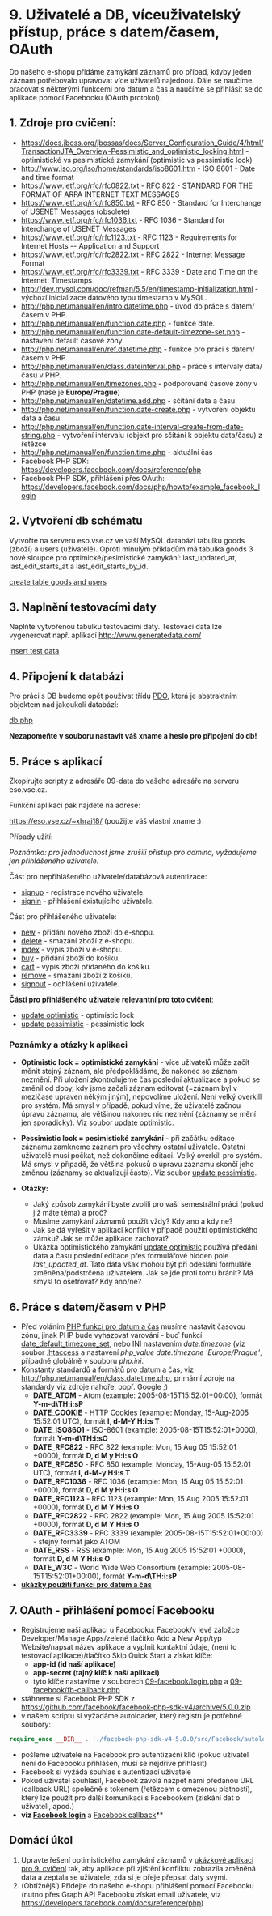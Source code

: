 # 9. Uživatelé a DB, víceuživatelský přístup, práce s datem/časem, OAuth

Do našeho e-shopu přidáme zamykání záznamů pro případ, kdyby jeden záznam potřebovalo upravovat více uživatelů najednou.
Dále se naučíme pracovat s některými funkcemi pro datum a čas a naučíme se přihlásit se do aplikace pomocí Facebooku (OAuth protokol).

## 1. Zdroje pro cvičení:

* https://docs.jboss.org/jbossas/docs/Server_Configuration_Guide/4/html/TransactionJTA_Overview-Pessimistic_and_optimistic_locking.html - optimistické vs pesimistické zamykání (optimistic vs pessimistic lock)
* http://www.iso.org/iso/home/standards/iso8601.htm  - ISO 8601 - Date and time format
* https://www.ietf.org/rfc/rfc0822.txt - RFC 822 - STANDARD FOR THE FORMAT OF ARPA INTERNET TEXT MESSAGES
* https://www.ietf.org/rfc/rfc850.txt - RFC 850 - Standard for Interchange of USENET Messages (obsolete)
* https://www.ietf.org/rfc/rfc1036.txt - RFC 1036 - Standard for Interchange of USENET Messages
* https://www.ietf.org/rfc/rfc1123.txt - RFC 1123 - Requirements for Internet Hosts -- Application and Support
* https://www.ietf.org/rfc/rfc2822.txt - RFC 2822 -  Internet Message Format
* https://www.ietf.org/rfc/rfc3339.txt - RFC 3339 -  Date and Time on the Internet: Timestamps
* http://dev.mysql.com/doc/refman/5.5/en/timestamp-initialization.html - výchozí inicializace datového typu timestamp v MySQL.
* http://php.net/manual/en/intro.datetime.php - úvod do práce s datem/časem v PHP.
* http://php.net/manual/en/function.date.php - funkce date.
* http://php.net/manual/en/function.date-default-timezone-set.php - nastavení default časové zóny
* http://php.net/manual/en/ref.datetime.php - funkce pro práci s datem/časem v PHP.
* http://php.net/manual/en/class.dateinterval.php - práce s intervaly data/času v PHP.
* http://php.net/manual/en/timezones.php - podporované časové zóny v PHP (naše je **Europe/Prague**)
* http://php.net/manual/en/datetime.add.php - sčítání data a času
* http://php.net/manual/en/function.date-create.php - vytvoření objektu data a času
* http://php.net/manual/en/function.date-interval-create-from-date-string.php - vytvoření intervalu (objekt pro sčítání k objektu data/času) z řetězce
* http://php.net/manual/en/function.time.php - aktuální čas
* Facebook PHP SDK: https://developers.facebook.com/docs/reference/php
* Facebook PHP SDK, přihlášení přes OAuth: https://developers.facebook.com/docs/php/howto/example_facebook_login

## 2. Vytvoření db schématu

Vytvořte na serveru eso.vse.cz ve vaší MySQL databázi tabulku goods (zboží) a users (uživatelé). Oproti minulým příkladům má tabulka goods 3 nové sloupce pro optimické/pesimistické zamykání: last_updated_at, last_edit_starts_at a last_edit_starts_by_id.

[create table goods and users](./09-schema.sql)

## 3. Naplnění testovacími daty

Naplňte vytvořenou tabulku testovacími daty. Testovací data lze vygenerovat např. aplikací http://www.generatedata.com/

[insert test data](./09-data.sql)

## 4. Připojení k databázi

Pro práci s DB budeme opět používat třídu [PDO](http://php.net/manual/en/class.pdo.php), která je abstraktním objektem nad jakoukoli databází:

[db.php](./09-app/db.php)

**Nezapomeňte v souboru nastavit váš xname a heslo pro připojení do db!**

## 5. Práce s aplikací

Zkopírujte scripty z adresáře 09-data do vašeho adresáře na serveru eso.vse.cz.

Funkční aplikaci pak najdete na adrese:

https://eso.vse.cz/~xhraj18/ (použijte váš vlastní xname :)

Případy užití:

*Poznámka: pro jednoduchost jsme zrušili přístup pro admina, vyžadujeme jen přihlášeného uživatele.*

Část pro nepřihlášeného uživatele/databázová autentizace:

* [signup](./09-app/signup.php) - registrace nového uživatele.
* [signin](./09-app/signin.php) - přihlášení existujícího uživatele.

Část pro přihlášeného uživatele:

* [new](./09-app/new.php) - přidání nového zboží do e-shopu.
* [delete](./09-app/delete.php) - smazání zboží z e-shopu.
* [index](./09-app/index.php) - výpis zboží v e-shopu.
* [buy](./09-app/buy.php) - přidání zboží do košíku.
* [cart](./09-app/cart.php) - výpis zboží přidaného do košíku.
* [remove](./09-app/remove.php) - smazání zboží z košíku.
* [signout](./09-app/signout.php) - odhlášení uživatele.

**Části pro přihlášeného uživatele relevantní pro toto cvičení**:

* [update optimistic](./09-app/update_optimistic.php) - optimistic lock
* [update pessimistic](./09-app/update_pessimistic.php) - pessimistic lock

### Poznámky a otázky k aplikaci

* **Optimistic lock = optimistické zamykání** - více uživatelů může začít měnit stejný záznam, ale předpokládáme, že nakonec se záznam nezmění. Při uložení zkontrolujeme čas poslední aktualizace a pokud se změnil od doby, kdy jsme začali záznam editovat (=záznam byl v mezičase upraven někým jiným), nepovolíme uložení. Není velký overkill pro systém. Má smysl v případě, pokud víme, že uživatelé začnou úpravu záznamu, ale většinou nakonec nic nezmění (záznamy se mění jen sporadicky). Viz soubor [update optimistic](./09-app/update_optimistic.php).
* **Pessimistic lock = pesimistické zamykání** - při začátku editace záznamu zamkneme záznam pro všechny ostatní uživatele. Ostatní uživatelé musí počkat, než dokončíme editaci. Velký overkill pro systém. Má smysl v případě, že většina pokusů o úpravu záznamu skončí jeho změnou (záznamy se aktualizují často). Viz soubor [update pessimistic](./09-app/update_pessimistic.php).

* **Otázky:**
  * Jaký způsob zamykání byste zvolili pro vaši semestrální práci (pokud již máte téma) a proč?
  * Musíme zamykání záznamů použít vždy? Kdy ano a kdy ne?
  * Jak se dá vyřešit v aplikaci konflikt v případě použití optimistického zámku? Jak se může aplikace zachovat?
  * Ukázka optimistického zamykání [update optimistic](./09-app/update_optimistic.php) používá předání data a času poslední editace přes formulářové hidden pole *last_updated_at*. Tato data však mohou být při odeslání formuláře změněna/podstrčena uživatelem. Jak se jde proti tomu bránit? Má smysl to ošetřovat? Kdy ano/ne?


## 6. Práce s datem/časem v PHP
* Před voláním [PHP funkcí pro datum a čas](http://php.net/manual/en/ref.datetime.php) musíme nastavit časovou zónu, jinak PHP bude vyhazovat varování - buď funkcí [date_default_timezone_set](http://php.net/manual/en/function.date-default-timezone-set.php), nebo INI nastavením *date.timezone* (viz soubor [.htaccess](./.htaccess) a nastavení *php_value date.timezone 'Europe/Prague'*, případně globálně v souboru *php.ini*.
* Konstanty standardů a formátů pro datum a čas, viz http://php.net/manual/en/class.datetime.php, primární zdroje na standardy viz zdroje nahoře, popř. Google ;)
  * **DATE_ATOM** - Atom (example: 2005-08-15T15:52:01+00:00), formát **Y-m-d\TH:i:sP**
  * **DATE_COOKIE** - HTTP Cookies (example: Monday, 15-Aug-2005 15:52:01 UTC), formát **l, d-M-Y H:i:s T**
  * **DATE_ISO8601** - ISO-8601 (example: 2005-08-15T15:52:01+0000), formát **Y-m-d\TH:i:sO**
  * **DATE_RFC822** - RFC 822 (example: Mon, 15 Aug 05 15:52:01 +0000), formát **D, d M y H:i:s O**
  * **DATE_RFC850** - RFC 850 (example: Monday, 15-Aug-05 15:52:01 UTC), formát **l, d-M-y H:i:s T**
  * **DATE_RFC1036** - RFC 1036 (example: Mon, 15 Aug 05 15:52:01 +0000), formát **D, d M y H:i:s O**
  * **DATE_RFC1123** - RFC 1123 (example: Mon, 15 Aug 2005 15:52:01 +0000), formát **D, d M Y H:i:s O**
  * **DATE_RFC2822** - RFC 2822 (example: Mon, 15 Aug 2005 15:52:01 +0000), formát **D, d M Y H:i:s O**
  * **DATE_RFC3339** - RFC 3339 (example: 2005-08-15T15:52:01+00:00) - stejný formát jako ATOM
  * **DATE_RSS** - RSS (example: Mon, 15 Aug 2005 15:52:01 +0000), formát **D, d M Y H:i:s O**
  * **DATE_W3C** - World Wide Web Consortium (example: 2005-08-15T15:52:01+00:00), formát **Y-m-d\TH:i:sP**
* **[ukázky použití funkcí pro datum a čas](./09-datetime.php)**


## 7. OAuth - přihlášení pomocí Facebooku

* Registrujeme naši aplikaci u Facebooku: Facebook/v levé záložce Developer/Manage Apps/zelené tlačítko Add a New App/typ Website/napsat název aplikace a vyplnit kontaktní údaje, (není to testovací aplikace)/tlačítko Skip Quick Start a získat klíče:
  * **app-id (id naší aplikace)**
  * **app-secret (tajný klíč k naší aplikaci)**
  * tyto klíče nastavíme v souborech [09-facebook/login.php](./09-facebook/login.php) a [09-facebook/fb-callback.php](./09-facebook/fb-callback.php)
* stáhneme si Facebook PHP SDK z https://github.com/facebook/facebook-php-sdk-v4/archive/5.0.0.zip
* v našem scriptu si vyžádáme autoloader, který registruje potřebné soubory:
```php
require_once __DIR__ . './facebook-php-sdk-v4-5.0.0/src/Facebook/autoload.php';
```
* pošleme uživatele na Facebook pro autentizační klíč (pokud uživatel není do Facebooku přihlášen, musí se nejdříve přihlásit)
* Facebook si vyžádá souhlas s autentizací uživatele
* Pokud uživatel souhlasil, Facebook zavolá nazpět námi předanou URL (callback URL) společně s tokenem (řetězcem s omezenou platností), který lze použít pro další komunikaci s Facebookem (získání dat o uživateli, apod.)
* **viz [Facebook login](./09-facebook/login.php)** a [Facebook callback](./09-facebook/fb-callback.php)**


##  Domácí úkol

1. Upravte řešení optimistického zamykání záznamů v [ukázkové aplikaci pro 9. cvičení](./09-app/) tak, aby aplikace při zjištění konfliktu zobrazila změněná data a zeptala se uživatele, zda si je přeje přepsat daty svými.
2. (Obtížnější) Přidejte do našeho e-shopu přihlášení pomocí Facebooku (nutno přes Graph API Facebooku získat email uživatele, viz https://developers.facebook.com/docs/reference/php)
